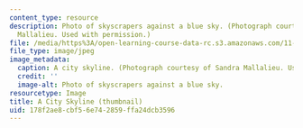 ```yaml
---
content_type: resource
description: Photo of skyscrapers against a blue sky. (Photograph courtesy of Sandra
  Mallalieu. Used with permission.)
file: /media/https%3A/open-learning-course-data-rc.s3.amazonaws.com/11-949-cities-in-conflict-theory-and-practice-fall-2003/178f2ae8cbf56e742859ffa24dcb3596_11-949f03-th.jpg
file_type: image/jpeg
image_metadata:
  caption: A city skyline. (Photograph courtesy of Sandra Mallalieu. Used with permission.)
  credit: ''
  image-alt: Photo of skyscrapers against a blue sky.
resourcetype: Image
title: A City Skyline (thumbnail)
uid: 178f2ae8-cbf5-6e74-2859-ffa24dcb3596
---
```

